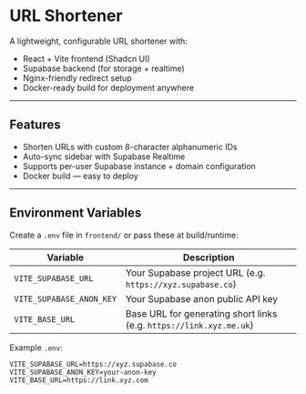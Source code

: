 # URL Shortener

A lightweight, configurable URL shortener with:

- React + Vite frontend (Shadcn UI)
- Supabase backend (for storage + realtime)
- Nginx-friendly redirect setup
- Docker-ready build for deployment anywhere

---

## Features

- Shorten URLs with custom 8-character alphanumeric IDs
- Auto-sync sidebar with Supabase Realtime
- Supports per-user Supabase instance + domain configuration
- Docker build — easy to deploy

---

## Environment Variables

Create a `.env` file in `frontend/` or pass these at build/runtime:

| Variable                 | Description                                                         |
| ------------------------ | ------------------------------------------------------------------- |
| `VITE_SUPABASE_URL`      | Your Supabase project URL (e.g. `https://xyz.supabase.co`)          |
| `VITE_SUPABASE_ANON_KEY` | Your Supabase anon public API key                                   |
| `VITE_BASE_URL`          | Base URL for generating short links (e.g. `https://link.xyz.me.uk`) |

Example `.env`:

```env
VITE_SUPABASE_URL=https://xyz.supabase.co
VITE_SUPABASE_ANON_KEY=your-anon-key
VITE_BASE_URL=https://link.xyz.com
```
